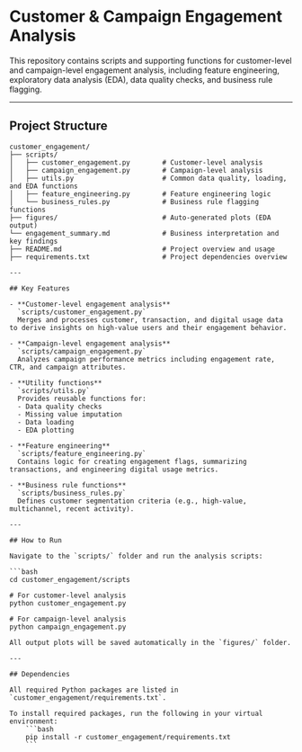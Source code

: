 # Customer & Campaign Engagement Analysis

This repository contains scripts and supporting functions for customer-level and campaign-level engagement analysis, including feature engineering, exploratory data analysis (EDA), data quality checks, and business rule flagging.

---

## Project Structure

```plaintext
customer_engagement/
├── scripts/
│   ├── customer_engagement.py        # Customer-level analysis
│   ├── campaign_engagement.py        # Campaign-level analysis
│   ├── utils.py                      # Common data quality, loading, and EDA functions
│   ├── feature_engineering.py        # Feature engineering logic
│   └── business_rules.py             # Business rule flagging functions
├── figures/                          # Auto-generated plots (EDA output)
└── engagement_summary.md             # Business interpretation and key findings
├── README.md                         # Project overview and usage
├── requirements.txt                  # Project dependencies overview

---

## Key Features

- **Customer-level engagement analysis**  
  `scripts/customer_engagement.py`  
  Merges and processes customer, transaction, and digital usage data to derive insights on high-value users and their engagement behavior.

- **Campaign-level engagement analysis**  
  `scripts/campaign_engagement.py`  
  Analyzes campaign performance metrics including engagement rate, CTR, and campaign attributes.

- **Utility functions**  
  `scripts/utils.py`  
  Provides reusable functions for:
  - Data quality checks
  - Missing value imputation
  - Data loading
  - EDA plotting

- **Feature engineering**  
  `scripts/feature_engineering.py`  
  Contains logic for creating engagement flags, summarizing transactions, and engineering digital usage metrics.

- **Business rule functions**  
  `scripts/business_rules.py`  
  Defines customer segmentation criteria (e.g., high-value, multichannel, recent activity).

---

## How to Run

Navigate to the `scripts/` folder and run the analysis scripts:

```bash
cd customer_engagement/scripts

# For customer-level analysis
python customer_engagement.py

# For campaign-level analysis
python campaign_engagement.py

All output plots will be saved automatically in the `figures/` folder.

---

## Dependencies

All required Python packages are listed in `customer_engagement/requirements.txt`.

To install required packages, run the following in your virtual environment:
    ```bash
    pip install -r customer_engagement/requirements.txt
    ```